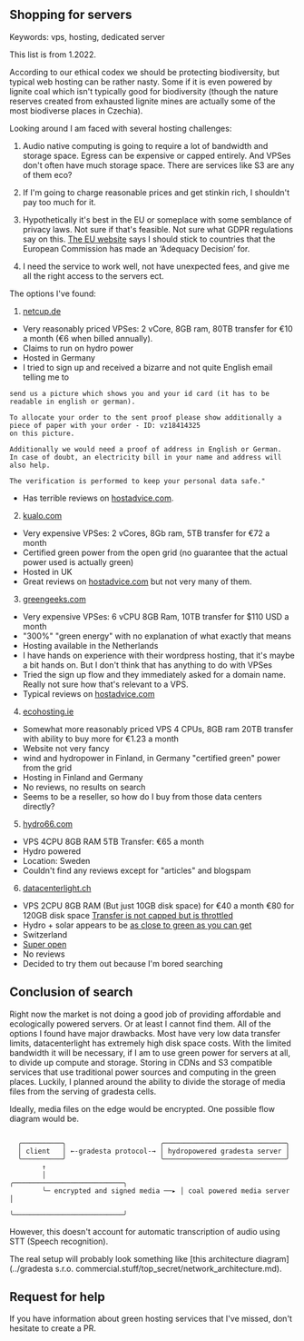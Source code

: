 Shopping for servers
------------------------

Keywords: vps, hosting, dedicated server

This list is from 1.2022.

According to our ethical codex we should be protecting biodiversity, but typical web hosting can be rather nasty. Some if it is even powered by lignite coal which isn't typically good for biodiversity (though the nature reserves created from exhausted lignite mines are actually some of the most biodiverse places in Czechia).

Looking around I am faced with several hosting challenges:

1. Audio native computing is going to require a lot of bandwidth and storage space. Egress can be expensive or capped entirely. And VPSes don't often have much storage space. There are services like S3 are any of them eco?

2. If I'm going to charge reasonable prices and get stinkin rich, I shouldn't pay too much for it.

3. Hypothetically it's best in the EU or someplace with some semblance of privacy laws. Not sure if that's feasible. Not sure what GDPR regulations say on this. [The EU website](https://ec.europa.eu/info/law/law-topic/data-protection/reform/rules-business-and-organisations/obligations/what-rules-apply-if-my-organisation-transfers-data-outside-eu_en) says I should stick to countries that the European Commission has made an ‘Adequacy Decision’ for.

4. I need the service to work well, not have unexpected fees, and give me all the right access to the servers ect.

The options I've found:

1. [netcup.de](netcup.de)
 - Very reasonably priced VPSes: 2 vCore, 8GB ram, 80TB transfer for €10 a month (€6 when billed annually).
 - Claims to run on hydro power
 - Hosted in Germany
 - I tried to sign up and received a bizarre and not quite English email telling me to 
 
 ```
 send us a picture which shows you and your id card (it has to be readable in english or german).

To allocate your order to the sent proof please show additionally a
piece of paper with your order - ID: vz18414325
on this picture.

Additionally we would need a proof of address in English or German.
In case of doubt, an electricity bill in your name and address will also help.

The verification is performed to keep your personal data safe."
```
 - Has terrible reviews on [hostadvice.com](https://hostadvice.com/hosting-company/netcup-reviews/#main-info).
 
2. [kualo.com](kualo.com)
 - Very expensive VPSes: 2 vCores, 8Gb ram, 5TB transfer for €72 a month
 - Certified green power from the open grid (no guarantee that the actual power used is actually green)
 - Hosted in UK
 - Great reviews on [hostadvice.com](https://hostadvice.com/hosting-company/kualo-web-hosting-reviews/) but not very many of them.
 
3. [greengeeks.com](greengeeks.com)
 - Very expensive VPSes: 6 vCPU 8GB Ram, 10TB transfer for $110 USD a month
 - "300%" "green energy" with no explanation of what exactly that means
 - Hosting available in the Netherlands
 - I have hands on experience with their wordpress hosting, that it's maybe a bit hands on. But I don't think that has anything to do with VPSes
 - Tried the sign up flow and they immediately asked for a domain name. Really not sure how that's relevant to a VPS.
 - Typical reviews on [hostadvice.com](https://hostadvice.com/hosting-company/greengeeks-reviews/)
 
4. [ecohosting.ie](ecohosting.ie)
 - Somewhat more reasonably priced VPS 4 CPUs, 8GB ram 20TB transfer with ability to buy more for €1.23 a month
 - Website not very fancy
 - wind and hydropower in Finland, in Germany "certified green" power from the grid
 - Hosting in Finland and Germany
 - No reviews, no results on search
 - Seems to be a reseller, so how do I buy from those data centers directly?
 
5. [hydro66.com](hydro66.com)
 - VPS 4CPU 8GB RAM 5TB Transfer: €65 a month
 - Hydro powered
 - Location: Sweden
 - Couldn't find any reviews except for "articles" and blogspam
 
6. [datacenterlight.ch](datacenterlight.ch)
 - VPS 2CPU 8GB RAM (But just 10GB disk space) for €40 a month €80 for 120GB disk space [Transfer is not capped but is throttled](https://redmine.ungleich.ch/projects/open-infrastructure/wiki/FAQ_at_Data_Center_Light#Bandwidth)
 - Hydro + solar appears to be [as close to green as you can get](https://ungleich.ch/en-us/cms/blog/2019/06/28/how-run-really-green-datacenter/)
 - Switzerland
 - [Super open](https://datacenterlight.ch/en-us/cms/open-infrastructure-project/)
 - No reviews
 - Decided to try them out because I'm bored searching

Conclusion of search
------------------------

Right now the market is not doing a good job of providing affordable and ecologically powered servers. Or at least I cannot find them. All of the options I found have major drawbacks. Most have very low data transfer limits, datacenterlight has extremely high disk space costs. With the limited bandwidth it will be necessary, if I am to use green power for servers at all, to divide up compute and storage. Storing in CDNs and S3 compatible services that use traditional power sources and computing in the green places. Luckily, I planned around the ability to divide the storage of media files from the serving of gradesta cells.

Ideally, media files on the edge would be encrypted. One possible flow diagram would be.

```

  ╭──────────╮                       ╭──────────────────────────────╮
  │ client   │ ←-gradesta protocol-→ │ hydropowered gradesta server │
  ╰──────────╯                       ╰──────────────────────────────╯
        ↑
        │                                 ╭───────────────────────────╮
        ╰─ encrypted and signed media ──▸ │ coal powered media server │
                                          ╰───────────────────────────╯

```

However, this doesn't account for automatic transcription of audio using STT (Speech recognition).

The real setup will probably look something like [this architecture diagram](../gradesta s.r.o. commercial.stuff/top_secret/network_architecture.md).

Request for help
-------------------

If you have information about green hosting services that I've missed, don't hesitate to create a PR.
